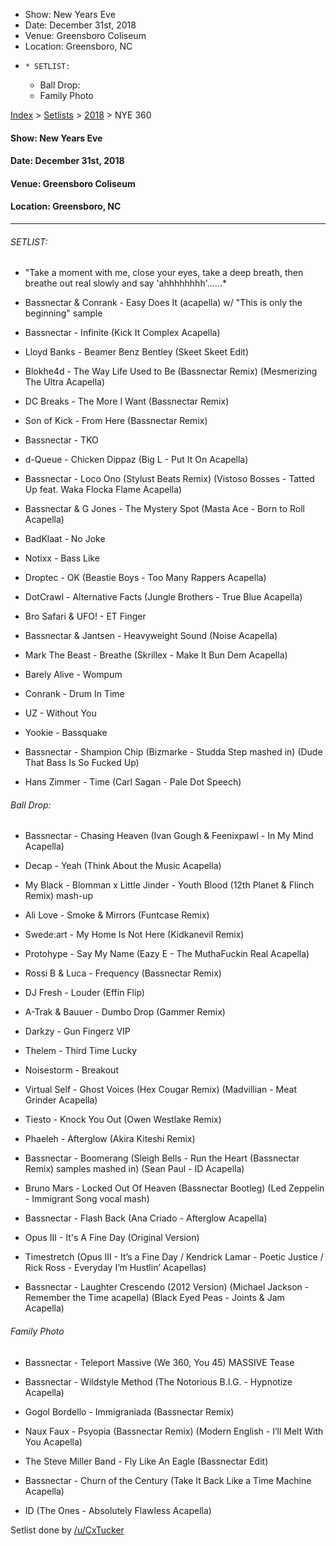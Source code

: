   * Show: New Years Eve
  * Date: December 31st, 2018
  * Venue: Greensboro Coliseum
  * Location: Greensboro, NC
  *     * SETLIST:
    * Ball Drop:
    * Family Photo

[Index](https://www.reddit.com/r/bassnectar/wiki/index) >
[Setlists](https://www.reddit.com/r/bassnectar/wiki/interactive/setlists) >
[2018](https://www.reddit.com/r/bassnectar/wiki/interactive/setlists/2018) >
NYE 360

#### **Show:** New Years Eve

#### **Date:** December 31st, 2018

#### **Venue:** Greensboro Coliseum

#### **Location:** Greensboro, NC



* * *

###### SETLIST:

  * "Take a moment with me, close your eyes, take a deep breath, then breathe out real slowly and say 'ahhhhhhhh'......*

  * Bassnectar & Conrank - Easy Does It (acapella) w/ "This is only the beginning" sample

  * Bassnectar - Infinite (Kick It Complex Acapella)

  * Lloyd Banks - Beamer Benz Bentley (Skeet Skeet Edit)

  * Blokhe4d - The Way Life Used to Be (Bassnectar Remix) (Mesmerizing The Ultra Acapella)

  * DC Breaks - The More I Want (Bassnectar Remix)

  * Son of Kick - From Here (Bassnectar Remix)

  * Bassnectar - TKO

  * d-Queue - Chicken Dippaz (Big L - Put It On Acapella) 

  * Bassnectar - Loco Ono (Stylust Beats Remix) (Vistoso Bosses - Tatted Up feat. Waka Flocka Flame Acapella)

  * Bassnectar & G Jones - The Mystery Spot (Masta Ace - Born to Roll Acapella)

  * BadKlaat - No Joke

  * Notixx - Bass Like

  * Droptec - OK (Beastie Boys - Too Many Rappers Acapella)

  * DotCrawl - Alternative Facts (Jungle Brothers - True Blue Acapella)

  * Bro Safari & UFO! - ET Finger

  * Bassnectar & Jantsen - Heavyweight Sound (Noise Acapella)

  * Mark The Beast - Breathe (Skrillex - Make It Bun Dem Acapella)

  * Barely Alive - Wompum

  * Conrank - Drum In Time

  * UZ - Without You

  * Yookie - Bassquake

  * Bassnectar - Shampion Chip (Bizmarke - Studda Step mashed in) (Dude That Bass Is So Fucked Up)

  * Hans Zimmer - Time (Carl Sagan - Pale Dot Speech)

###### Ball Drop:

  * Bassnectar - Chasing Heaven (Ivan Gough & Feenixpawl - In My Mind Acapella)

  * Decap - Yeah (Think About the Music Acapella)

  * My Black - Blomman x Little Jinder - Youth Blood (12th Planet & Flinch Remix) mash-up

  * Ali Love - Smoke & Mirrors (Funtcase Remix)

  * Swede:art - My Home Is Not Here (Kidkanevil Remix)

  * Protohype - Say My Name (Eazy E - The MuthaFuckin Real Acapella)

  * Rossi B & Luca - Frequency (Bassnectar Remix)

  * DJ Fresh - Louder (Effin Flip)

  * A-Trak & Bauuer - Dumbo Drop (Gammer Remix)

  * Darkzy - Gun Fingerz VIP

  * Thelem - Third Time Lucky 

  * Noisestorm - Breakout

  * Virtual Self - Ghost Voices (Hex Cougar Remix) (Madvillian - Meat Grinder Acapella)

  * Tiesto - Knock You Out (Owen Westlake Remix)

  * Phaeleh - Afterglow (Akira Kiteshi Remix)

  * Bassnectar - Boomerang (Sleigh Bells - Run the Heart (Bassnectar Remix) samples mashed in) (Sean Paul - ID Acapella)

  * Bruno Mars - Locked Out Of Heaven (Bassnectar Bootleg) (Led Zeppelin - Immigrant Song vocal mash)

  * Bassnectar - Flash Back (Ana Criado - Afterglow Acapella)

  * Opus III - It's A Fine Day (Original Version)

  * Timestretch (Opus III - It’s a Fine Day / Kendrick Lamar - Poetic Justice / Rick Ross - Everyday I’m Hustlin’ Acapellas)

  * Bassnectar - Laughter Crescendo (2012 Version) (Michael Jackson - Remember the Time acapella) (Black Eyed Peas - Joints & Jam Acapella)

###### Family Photo

  * Bassnectar - Teleport Massive (We 360, You 45) MASSIVE Tease

  * Bassnectar - Wildstyle Method (The Notorious B.I.G. - Hypnotize Acapella)

  * Gogol Bordello - Immigraniada (Bassnectar Remix)

  * Naux Faux - Psyopia (Bassnectar Remix) (Modern English - I’ll Melt With You Acapella) 

  * The Steve Miller Band - Fly Like An Eagle (Bassnectar Edit)

  * Bassnectar - Churn of the Century (Take It Back Like a Time Machine Acapella)

  * ID (The Ones - Absolutely Flawless Acapella)

Setlist done by [/u/CxTucker](/u/CxTucker)

